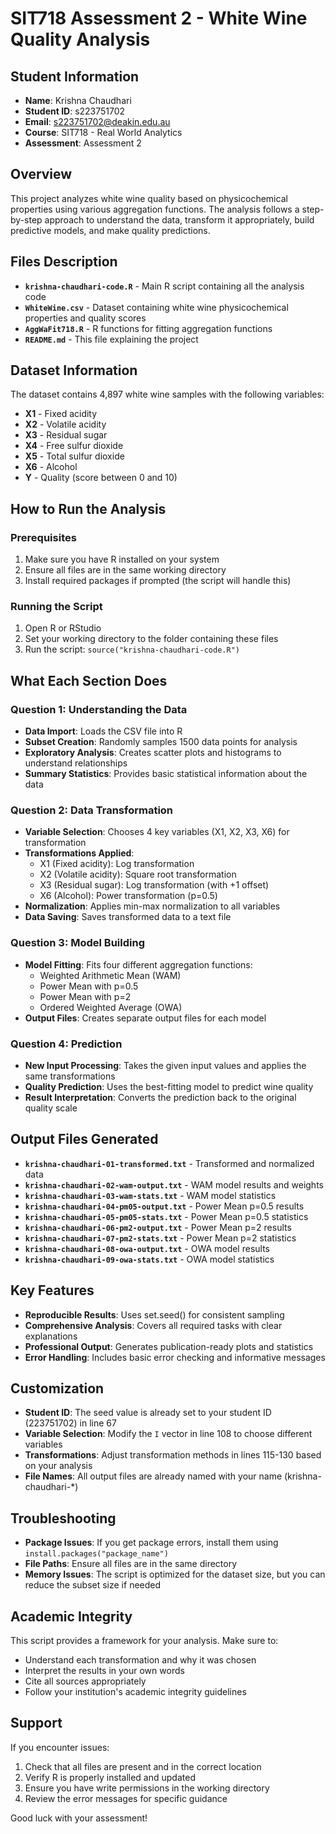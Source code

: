 # SIT718 Assessment 2 - White Wine Quality Analysis

## Student Information
- **Name**: Krishna Chaudhari
- **Student ID**: s223751702
- **Email**: s223751702@deakin.edu.au
- **Course**: SIT718 - Real World Analytics
- **Assessment**: Assessment 2

## Overview
This project analyzes white wine quality based on physicochemical properties using various aggregation functions. The analysis follows a step-by-step approach to understand the data, transform it appropriately, build predictive models, and make quality predictions.

## Files Description
- **`krishna-chaudhari-code.R`** - Main R script containing all the analysis code
- **`WhiteWine.csv`** - Dataset containing white wine physicochemical properties and quality scores
- **`AggWaFit718.R`** - R functions for fitting aggregation functions
- **`README.md`** - This file explaining the project

## Dataset Information
The dataset contains 4,897 white wine samples with the following variables:
- **X1** - Fixed acidity
- **X2** - Volatile acidity  
- **X3** - Residual sugar
- **X4** - Free sulfur dioxide
- **X5** - Total sulfur dioxide
- **X6** - Alcohol
- **Y** - Quality (score between 0 and 10)

## How to Run the Analysis

### Prerequisites
1. Make sure you have R installed on your system
2. Ensure all files are in the same working directory
3. Install required packages if prompted (the script will handle this)

### Running the Script
1. Open R or RStudio
2. Set your working directory to the folder containing these files
3. Run the script: `source("krishna-chaudhari-code.R")`

## What Each Section Does

### Question 1: Understanding the Data
- **Data Import**: Loads the CSV file into R
- **Subset Creation**: Randomly samples 1500 data points for analysis
- **Exploratory Analysis**: Creates scatter plots and histograms to understand relationships
- **Summary Statistics**: Provides basic statistical information about the data

### Question 2: Data Transformation
- **Variable Selection**: Chooses 4 key variables (X1, X2, X3, X6) for transformation
- **Transformations Applied**:
  - X1 (Fixed acidity): Log transformation
  - X2 (Volatile acidity): Square root transformation
  - X3 (Residual sugar): Log transformation (with +1 offset)
  - X6 (Alcohol): Power transformation (p=0.5)
- **Normalization**: Applies min-max normalization to all variables
- **Data Saving**: Saves transformed data to a text file

### Question 3: Model Building
- **Model Fitting**: Fits four different aggregation functions:
  - Weighted Arithmetic Mean (WAM)
  - Power Mean with p=0.5
  - Power Mean with p=2
  - Ordered Weighted Average (OWA)
- **Output Files**: Creates separate output files for each model

### Question 4: Prediction
- **New Input Processing**: Takes the given input values and applies the same transformations
- **Quality Prediction**: Uses the best-fitting model to predict wine quality
- **Result Interpretation**: Converts the prediction back to the original quality scale

## Output Files Generated
- **`krishna-chaudhari-01-transformed.txt`** - Transformed and normalized data
- **`krishna-chaudhari-02-wam-output.txt`** - WAM model results and weights
- **`krishna-chaudhari-03-wam-stats.txt`** - WAM model statistics
- **`krishna-chaudhari-04-pm05-output.txt`** - Power Mean p=0.5 results
- **`krishna-chaudhari-05-pm05-stats.txt`** - Power Mean p=0.5 statistics
- **`krishna-chaudhari-06-pm2-output.txt`** - Power Mean p=2 results
- **`krishna-chaudhari-07-pm2-stats.txt`** - Power Mean p=2 statistics
- **`krishna-chaudhari-08-owa-output.txt`** - OWA model results
- **`krishna-chaudhari-09-owa-stats.txt`** - OWA model statistics

## Key Features
- **Reproducible Results**: Uses set.seed() for consistent sampling
- **Comprehensive Analysis**: Covers all required tasks with clear explanations
- **Professional Output**: Generates publication-ready plots and statistics
- **Error Handling**: Includes basic error checking and informative messages

## Customization
- **Student ID**: The seed value is already set to your student ID (223751702) in line 67
- **Variable Selection**: Modify the `I` vector in line 108 to choose different variables
- **Transformations**: Adjust transformation methods in lines 115-130 based on your analysis
- **File Names**: All output files are already named with your name (krishna-chaudhari-*)

## Troubleshooting
- **Package Issues**: If you get package errors, install them using `install.packages("package_name")`
- **File Paths**: Ensure all files are in the same directory
- **Memory Issues**: The script is optimized for the dataset size, but you can reduce the subset size if needed

## Academic Integrity
This script provides a framework for your analysis. Make sure to:
- Understand each transformation and why it was chosen
- Interpret the results in your own words
- Cite all sources appropriately
- Follow your institution's academic integrity guidelines

## Support
If you encounter issues:
1. Check that all files are present and in the correct location
2. Verify R is properly installed and updated
3. Ensure you have write permissions in the working directory
4. Review the error messages for specific guidance

Good luck with your assessment!

